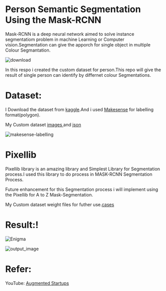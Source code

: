 # Person Semantic Segmentation Using the Mask-RCNN

Mask-RCNN is a deep neural network aimed to solve instance segmentatiom problem in machine Learning or Computer vision.Segmentation can give the apporch for single object in multiple Colour Segmantation.

![download](https://user-images.githubusercontent.com/67773609/130324121-f123a538-81a9-4ce2-9dbd-fc1c3018bb89.jpg)


In this respo i created the custom dataset for person.This repo will give the result of single person can identify by differnet colour Segmentations.

# Dataset:
I Download the dataset from <a href="https://www.kaggle.com/karthika95/pedestrian-detection">kaggle</a>.And i used <a href="https://www.makesense.ai/">Makesense</a> for labelling format(polygon).

My Custom dataset <a href="https://drive.google.com/drive/folders/1k8GU1cUBCREZ1RT87HRkM4pL6PMJFTW9?usp=sharing">images </a> and <a href="https://drive.google.com/drive/folders/1Rab_AheNG93SnbSUG6wQQnNU3p9fxAAm?usp=sharing">json </a>


![makesense-labelling](https://user-images.githubusercontent.com/67773609/130323780-fd2926e6-60da-4150-8154-198d67368ab7.png)

# Pixellib
Pixellib library is an amazing library and Simplest Library for Segmentation process.I used this library to do process in  MASK-RCNN Segmentation Process.

Future enhancement for this Segmentation process i will implement using the Pixellib for A to Z Mask-Segmentation.

My Custom dataset weight files for futher use.<a href="https://drive.google.com/file/d/1xehAsxbHUM-QXkLtZekFfaStZjqXmcFu/view?usp=sharing">cases</a>

# Result:!

![Enigma](https://user-images.githubusercontent.com/67773609/130324369-134e35b6-558d-4842-82e0-f4466b80903c.jpeg)




![output_image](https://user-images.githubusercontent.com/67773609/130324388-910971ae-1497-48a7-b7d7-6a17e732d839.jpg)



# Refer:

YouTube:
<a href="https://www.youtube.com/watch?v=EwxtyHHo3qI&list=PL_Nji0JOuXg30_KSzpImhVkxWJkixILEe">Augmented Startups</a>
